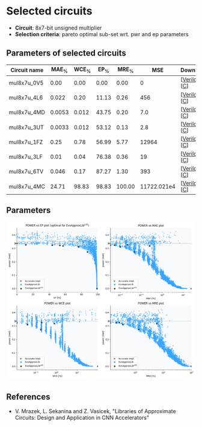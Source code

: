 
Selected circuits
===================
 - **Circuit**: 8x7-bit unsigned multiplier
 - **Selection criteria**: pareto optimal sub-set wrt. pwr and ep parameters

Parameters of selected circuits
----------------------------

| Circuit name | MAE<sub>%</sub> | WCE<sub>%</sub> | EP<sub>%</sub> | MRE<sub>%</sub> | MSE | Download |
| --- |  --- | --- | --- | --- | --- | --- | 
| mul8x7u_0V5 | 0.00 | 0.00 | 0.00 | 0.00 | 0 |  [[Verilog](mul8x7u_0V5.v)]  [[C](mul8x7u_0V5.c)] |
| mul8x7u_4L6 | 0.022 | 0.20 | 11.13 | 0.26 | 456 |  [[Verilog](mul8x7u_4L6.v)]  [[C](mul8x7u_4L6.c)] |
| mul8x7u_4MD | 0.0053 | 0.012 | 43.75 | 0.20 | 7.0 |  [[Verilog](mul8x7u_4MD.v)]  [[C](mul8x7u_4MD.c)] |
| mul8x7u_3UT | 0.0033 | 0.012 | 53.12 | 0.13 | 2.8 |  [[Verilog](mul8x7u_3UT.v)]  [[C](mul8x7u_3UT.c)] |
| mul8x7u_1FZ | 0.25 | 0.78 | 56.99 | 5.77 | 12964 |  [[Verilog](mul8x7u_1FZ.v)]  [[C](mul8x7u_1FZ.c)] |
| mul8x7u_3LF | 0.01 | 0.04 | 76.38 | 0.36 | 19 |  [[Verilog](mul8x7u_3LF.v)]  [[C](mul8x7u_3LF.c)] |
| mul8x7u_6TV | 0.046 | 0.17 | 87.27 | 1.30 | 393 |  [[Verilog](mul8x7u_6TV.v)]  [[C](mul8x7u_6TV.c)] |
| mul8x7u_4MC | 24.71 | 98.83 | 98.83 | 100.00 | 11722.021e4 |  [[Verilog](mul8x7u_4MC.v)]  [[C](mul8x7u_4MC.c)] |
    
Parameters
--------------
![Parameters figure](fig.png)

References
--------------
   - V. Mrazek, L. Sekanina and Z. Vasicek, "Libraries of Approximate Circuits: Design and Application in CNN Accelerators"

             